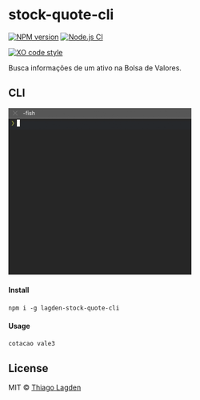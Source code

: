 # stock-quote-cli

[![NPM version][npm-img]][npm]
[![Node.js CI][ci-img]][ci]

[![XO code style][xo-img]][xo]

[npm-img]:         https://img.shields.io/npm/v/lagden-stock-quote-cli.svg
[npm]:             https://www.npmjs.com/package/lagden-stock-quote-cli
[ci-img]:          https://github.com/lagden/stock-quote-cli/workflows/Node.js%20CI/badge.svg
[ci]:              https://github.com/lagden/stock-quote-cli/actions?query=workflow%3A%22Node.js+CI%22
[xo-img]:          https://img.shields.io/badge/code_style-XO-5ed9c7.svg
[xo]:              https://github.com/sindresorhus/xo


Busca informações de um ativo na Bolsa de Valores.


## CLI

<img src="https://raw.githubusercontent.com/lagden/stock-quote-cli/master/demo.gif" alt="Demo CLI" width="366" height="333" loading="lazy">


#### Install

```
npm i -g lagden-stock-quote-cli
```


#### Usage

```
cotacao vale3
```


## License

MIT © [Thiago Lagden](https://github.com/lagden)
